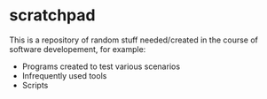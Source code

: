 # scratchpad

This is a repository of random stuff needed/created in the course of software developement, for example:

- Programs created to test various scenarios
- Infrequently used tools
- Scripts
